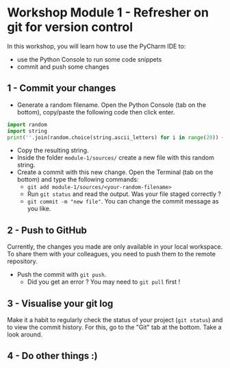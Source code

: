 # Workshop Module 1 - Refresher on git for version control

In this workshop, you will learn how to use the PyCharm IDE to:
* use the Python Console to run some code snippets
* commit and push some changes

## 1 - Commit your changes

* Generate a random filename. Open the Python Console (tab on the bottom), copy/paste the following code then click enter.
```python
import random
import string
print(''.join(random.choice(string.ascii_letters) for i in range(20)) + '.txt')
```
* Copy the resulting string. 
* Inside the folder `module-1/sources/` create a new file with this random string.
* Create a commit with this new change. Open the Terminal (tab on the bottom) and type the following commands:
  * `git add module-1/sources/<your-random-filename>`
  * Run `git status` and read the output. Was your file staged correctly ? 
  * `git commit -m "new file"`. You can change the commit message as you like.


## 2 - Push to GitHub

Currently, the changes you made are only available in your local workspace. 
To share them with your colleagues, you need to push them to the remote repository.

* Push the commit with `git push`.
  * Did you get an error ? You may need to `git pull` first !


## 3 - Visualise your git log

Make it a habit to regularly check the status of your project (`git status`) and to view the commit history. For this,
go to the "Git" tab at the bottom. Take a look around.


## 4 - Do other things :) 